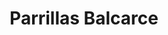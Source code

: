 ---
title: "Parrillas Balcarce"
url: /general-san-martin/parrillas-balcarce/
shop: muebles de jardín
---